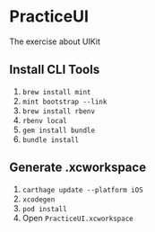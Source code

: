 # PracticeUI
The exercise about UIKit

## Install CLI Tools

1. ``brew install mint``
2. ``mint bootstrap --link``
3. ``brew install rbenv``
4. ``rbenv local``
5. ``gem install bundle``
6. ``bundle install``

## Generate .xcworkspace
1. ``carthage update --platform iOS``
2. ``xcodegen``
3.  ``pod install``
4. Open ``PracticeUI.xcworkspace``